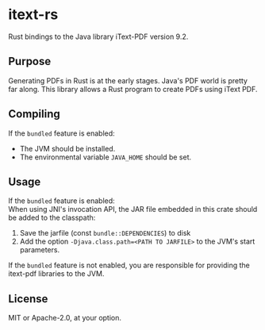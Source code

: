 # itext-rs
Rust bindings to the Java library iText-PDF version 9.2.

## Purpose
Generating PDFs in Rust is at the early stages. Java's PDF world is pretty far
along. This library allows a Rust program to create PDFs using iText PDF.

## Compiling
If the `bundled` feature is enabled:  
- The JVM should be installed.
- The environmental variable `JAVA_HOME` should be set.

## Usage
If the `bundled` feature is enabled:  
When using JNI's invocation API, the JAR file embedded in this crate
should be added to the classpath:
1. Save the jarfile (const `bundle::DEPENDENCIES`) to disk
2. Add the option `-Djava.class.path=<PATH TO JARFILE>` to the JVM's start parameters.

If the `bundled` feature is not enabled, you are responsible for providing the itext-pdf libraries to the JVM.

## License

MIT or Apache-2.0, at your option.
